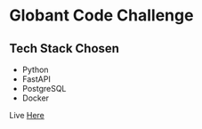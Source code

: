 # Globant Code Challenge

## Tech Stack Chosen

- Python 
- FastAPI
- PostgreSQL
- Docker

Live [Here](https://globant.aiofauna.com/docs)